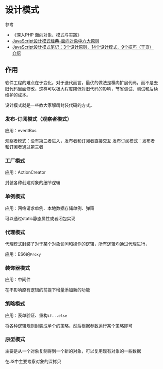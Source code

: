 设计模式
===


参考
* 《深入PHP 面向对象、模式与实践》
* [JavaScript设计模式经典-面向对象中六大原则](https://mp.weixin.qq.com/s/X2St9iPXPB0hkXsDiulxIQ)
* [JavaScript设计模式笔记：3个设计原则、14个设计模式、9个技巧（干货）介绍](https://juejin.im/post/5dfde295e51d45580359a663#heading-2)


## 作用

软件工程的难点在于变化，对于迭代而言，最优的做法是横向扩展代码，而不是去旧代码里面修改，这样可以极大程度降低对旧代码的影响，节省调试、测试和后续维护的成本。

设计模式就是一些教大家解耦封装代码的方式。

### 发布-订阅模式（观察者模式）

应用：eventBus

观察者模式：没有第三者进入，发布者和订阅者直接交互
发布订阅模式：发布者和订阅者通过第三者

### 工厂模式
应用：ActionCreator

封装各种创建对象的细节逻辑

### 单例模式

应用：网络请求单例、本地数据存储单例、弹窗

可以通过static静态属性或者闭包实现

### 代理模式

代理模式封装了对于某个对象访问和操作的逻辑，所有逻辑均通过代理进行，

应用：ES6的`Proxy`

### 装饰器模式

应用：中间件

在不影响原有逻辑的前提下增量添加新的功能

### 策略模式

应用：表单验证、重构`if...else`

将各种逻辑规则封装成单个的策略，然后根据参数运行某个策略即可

### 原型模式

主要是从一个对象复制得到一个新的对象，可以复用现有对象的一些数据

在JS中主要考察对象的深拷贝



